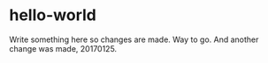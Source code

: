 # hello-world
Write something here so changes are made.
Way to go.
And another change was made, 20170125.
